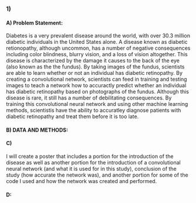 ### 1)

#### A) Problem Statement: 
Diabetes is a very prevalent disease around the world, with over 30.3 million diabetic individuals in the United States alone. A disease known as diabetic retionopathy, although uncommon, has a number of negative consequences including color blindness, blurry vision, and a loss of vision altogether. This disease is characterized by the damage it causes to the back of the eye (also known as the the fundus). By taking images of the fundus, scientists are able to learn whether or not an individual has diabetic retinopathy. By creating a convolutional network, scientists can feed in training and testing images to teach a network how to accuractly predict whether an individual has diabetic retinopathy based on photographs of the fundus. Although this disease is rare, it still has a number of debilitating consequences. By training this convolutional neural network and using other machine learning methods, scientistis have the ability to accuratley diagnose patients with diabetic retinopathy and treat them before it is too late. 

#### B) DATA AND METHODS:


#### C)
I will create a poster that includes a portion for the introduction of the disease as well as another portion for the introduction of a convolutional neural network (and what it is used for in this study), conclusion of the study (how accurate the network was), and another portion for some of the code I used and how the network was created and performed. 


#### D:
